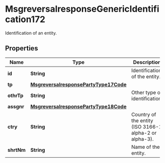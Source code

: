 

# MsgreversalresponseGenericIdentification172

Identification of an entity.
## Properties

Name | Type | Description | Notes
------------ | ------------- | ------------- | -------------
**id** | **String** | Identification of the entity. |  [optional]
**tp** | [**MsgreversalresponsePartyType17Code**](MsgreversalresponsePartyType17Code.md) |  |  [optional]
**othrTp** | **String** | Other type of identification. |  [optional]
**assgnr** | [**MsgreversalresponsePartyType18Code**](MsgreversalresponsePartyType18Code.md) |  |  [optional]
**ctry** | **String** | Country of the entity (ISO 3166-1 alpha-2 or alpha-3). |  [optional]
**shrtNm** | **String** | Name of the entity. |  [optional]



